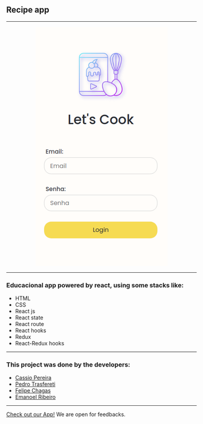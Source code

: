## Recipe app

---
<p align='center'>
  <img src=https://github.com/cassiorodp/recipe-app/blob/master/src/images/landing-image.png?raw=true alt='landing-page' />
</p>

---

### Educacional app powered by react, using some stacks like:
 - HTML
 - CSS
 - React js
 - React state
 - React route
 - React hooks
 - Redux
 - React-Redux hooks

---

### This project was done by the developers:
 - [Cassio Pereira](https://github.com/cassiorodp)
 - [Pedro Trasfereti](https://github.com/pedrotrasfereti)
 - [Felipe Chagas](https://github.com/junglejf)
 - [Emanoel Ribeiro](https://github.com/Manoo-vala)

---

[Check out our App!](https://cassiorodp.github.io/recipe-app/#/)
We are open for feedbacks.
